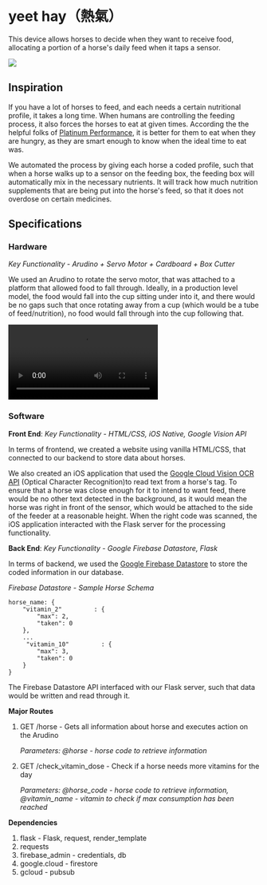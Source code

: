 # yeet hay（熱氣）

This device allows horses to decide when they want to receive food, allocating a portion of a horse's daily feed when it taps a sensor.

![](readme.png)

## Inspiration
If you have a lot of horses to feed, and each needs a certain nutritional profile, it takes a long time. When humans are controlling the feeding process, it also forces the horses to eat at given times. According the the helpful folks of [Platinum Performance](https://www.platinumperformance.com/horses), it is better for them to eat when they are hungry, as they are smart enough to know when the ideal time to eat was. 

We automated the process by giving each horse a coded profile, such that when a horse walks up to a sensor on the feeding box, the feeding box will automatically mix in the necessary nutrients. It will track how much nutrition supplements that are being put into the horse's feed, so that it does not overdose on certain medicines. 

## Specifications
### Hardware

*Key Functionality - Arudino + Servo Motor + Cardboard + Box Cutter*

We used an Arudino to rotate the servo motor, that was attached to a platform that allowed food to fall through. Ideally, in a production level model, the food would fall into the cup sitting under into it, and there would be no gaps such that once rotating away from a cup (which would be a tube of feed/nutrition), no food would fall through into the cup following that. 

![](readme.mp4)

### Software

**Front End**: *Key Functionality - HTML/CSS, iOS Native, Google Vision API*

In terms of frontend, we created a website using vanilla HTML/CSS, that connected to our backend to store data about horses. 

We also created an iOS application that used the [Google Cloud Vision OCR API](https://cloud.google.com/vision/) (Optical Character Recognition)to read text from a horse's tag. To ensure that a horse was close enough for it to intend to want feed, there would be no other text detected in the background, as it would mean the horse was right in front of the sensor, which would be attached to the side of the feeder at a reasonable height. When the right code was scanned, the iOS application interacted with the Flask server for the processing functionality. 

**Back End**: *Key Functionality - Google Firebase Datastore, Flask*

In terms of backend, we used the [Google Firebase Datastore](https://firebase.google.com/docs/database/) to store the coded information in our database. 

*Firebase Datastore - Sample Horse Schema*

    horse_name: {
	    "vitamin_2"         : {
	    	"max": 2,
	    	"taken": 0
	    },
	    ...
	   	 "vitamin_10"         : {
	    	"max": 3,
	    	"taken": 0
	    }
    }
    
The Firebase Datastore API interfaced with our Flask server, such that data would be written and read through it. 

**Major Routes**

1. GET /horse - Gets all information about horse and executes action on the Arudino

	*Parameters: @horse - horse code to retrieve information*

2. GET /check_vitamin_dose - Check if a horse needs more vitamins for the day

	*Parameters: @horse_code - horse code to retrieve information, @vitamin_name - vitamin to check if max consumption has been reached*
	
**Dependencies**

1. flask - Flask, request, render_template
2. requests
3. firebase_admin - credentials, db
4. google.cloud - firestore
5. gcloud - pubsub
